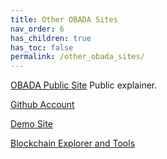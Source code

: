 ```yaml
---
title: Other OBADA Sites
nav_order: 6
has_children: true
has_toc: false
permalink: /other_obada_sites/
---
```


[OBADA Public Site](/) Public explainer.

[Github Account](https://github.com/obada-foundation/)

[Demo Site](https://dev.rd.obada.io/)

[Blockchain Explorer and Tools](https://gateway.obada.io/)
